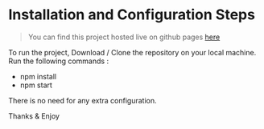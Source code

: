 # Installation and Configuration Steps

> You can find this project hosted live on github pages [here](https://attaboyabhilash.github.io/myways-assignment)

To run the project, Download / Clone the repository on your local machine.
Run the following commands :

- npm install
- npm start

There is no need for any extra configuration.

Thanks & Enjoy
